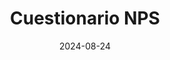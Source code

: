 ---
title: 'Cuestionario NPS'
description: ''
date: '2024-08-24'
url: '/es/plantilla/nps-representante'
aliases:
    - '/es/plantilla/net-promoter-score-nps-form'
category: 'marketing'
functions:
seo:
    title: 'Calculadora de NPS gratuita de SeaTable: encuestas conformes a la RGPD, plena soberanía de los datos'
    description: 'Calculadora intuitiva de puntuación NPS para su empresa: Analice automáticamente la opinión de sus clientes, totalmente personalizable, en la nube y en sus instalaciones - ¡pruebe ya la plantilla SeaTable!'
template: '895068666cae411b9da7'

type: pages
sections:
    - name: hero-5
      weight: 1
      title: 'Calculadora NPS gratuita de SeaTable'
      text: 'Evalúe fácilmente la satisfacción de sus clientes con nuestra plantilla Net Promoter Score, integrada en su sistema sin necesidad de recopilar datos mediante herramientas de encuesta externas. Sencillo, flexible y conforme a la RGPD.'
      classes:
          - bg-white
      template: 895068666cae411b9da7
      buttons:
          - label: Regístrese ahora gratuitamente y utilice la plantilla
            link: 'pages/registration'
            style: primary
    
    - name: "content-27"
      weight: 2
      title: 'Su calculadora NPS para un control total de los datos'
      subtitle: Intuitivo, flexible, sin complicaciones
      text: 
      items:
        - icon: 'star-full'
          headline: 'Central'
          text: 'Registre todos los datos en su propio sistema y conserve en todo momento el control sobre los datos de sus clientes.'
        - icon: 'palette'
          headline: 'Flexibilidad'
          text: 'Sólo tiene que personalizar la plantilla para adaptarla a sus necesidades, sin conocimientos informáticos ni costes adicionales.'
        - icon: 'bars'
          headline: 'Claramente dispuestos'
          text: 'Agrupe claramente a sus clientes en grupos de NPS para reconocer mejor las correlaciones.'
        - icon: 'lock'
          headline: 'Protección de datos'
          text: 'Con la solución en la nube de SeaTable, que cumple con el RGPD, usted mantiene el control sobre sus datos en todo momento.' 
        - icon: 'chart-simple'
          headline: 'Evaluación'
          text: 'Cree cuadros de mando en la aplicación universal para mostrar los resultados de su encuesta, sin necesidad de herramientas adicionales.'
        - icon: 'chart-line'
          headline: 'Aplicación universal'
          text: 'Utilice la aplicación universal como front-end de la encuesta NPS, con una página de encuesta personalizable en su diseño corporativo.' 

    - name: "customer-1"
      weight: 4
      title: "Empresas líderes de todo el mundo confían en SeaTable"
      subtitle: "¿Quién utiliza SeaTable?"
      marquee_rows: 2
      items: 
      - number: "100.000+"
        text: Descargas en el primer año de Docker Hub
      - number: "1.500+"
        text: "Usuarios diarios en SeaTable Cloud"
      - number: "4.6"
        text: "Valoración en Capterra"
      buttons:
        - link: "categories/customer-story"
          label: "SeaTable en uso - historias de éxito"
        

    - name: "content-12"
      weight: 5
      classes:
        - curved
        - [bg-gray-200, bg-seatable-blue]
      title: 'Integre las calculadoras NPS en sus sistemas con SeaTable'
      subtitle: 'Evalúe la satisfacción de los clientes con el Net Promoter Score'
      description: 'La base de datos AI No Code SeaTable ofrece todas las funciones que necesita para una calculadora NPS - y es tan sencilla como una hoja de cálculo.'
      items:
      - text: 'Datos actualizados: Todos los nuevos envíos de formularios son visibles inmediatamente en el backend y pueden procesarse de inmediato.'
      - text: 'Colaboración real: trabaje con sus datos en equipo, sin retrasos ni incoherencias.'
      - text: 'Simplemente escalable: Su ordenador NPS crece con sus necesidades, sin funciones adicionales complejas o costosas.'
      - text: 'Alto nivel de protección de datos: SeaTable está alojado exclusivamente en servidores de Alemania y cumple al 100% la RGPD.'
      image_position: [left]
      image: '/images/template_page_nps-rechner_01.jpg'
      image_alt: 'Calculadora NPS en SeaTable con una lista de ventajas para la actualización de datos, el trabajo en equipo, la escalabilidad y la protección de datos'

    - name: "content-25"
      weight: 10
      title: 'Utilice nuestra plantilla calculadora de NPS'
      subtitle: 'Registre fácilmente la satisfacción del cliente'
      items:
      - headline: 'Todos los resultados de un vistazo'
        text: 'Registre automáticamente los resultados de sus encuestas en la tabla "Valoración NPS" y agrupe a sus clientes en promotores, pasivos y detractores. Al enlazar con la tabla "Calcular NPS", podrá analizar en cualquier momento su Net Promoter Score actual.'
        image: '/images/template_page_nps-rechner_02.jpg'
        image_alt: 'La tabla de opiniones NPS de SeaTable muestra los resultados de las encuestas, los grupos de clientes y la puntuación Net Promoter Score de un vistazo.'
      - headline: 'Cree encuestas fácilmente'
        text: 'Cree un formulario de encuesta ampliable de forma flexible en la aplicación universal con su diseño corporativo. Añada más preguntas o campos de texto libre a la encuesta para obtener información adicional sobre la satisfacción del cliente.'
        image: '/images/template_page_nps-rechner_03.jpg'
        image_alt: 'SeaTable Universal App muestra un formulario de encuesta ampliable de forma flexible en el diseño corporativo con campos adicionales para la satisfacción del cliente.'
            
    - name: "content-6"
      weight: 12
      classes:
        - curved
        - bg-gray-100
      title: 'Cuadros de mando claros en la aplicación universal de la calculadora NPS'
      subtitle: 
      items:
      - text: 'Cree paneles atractivos para analizar e informar sobre su NPS. Además del valor global, puede visualizar los grupos individuales de NPS y su evolución. Esto le permite reconocer rápidamente los cambios en la distribución relativa y derivar medidas específicas para mejorar continuamente la satisfacción del cliente.'
      image: '/images/template_page_nps-rechner_04.jpg'
      image_alt: 'Cuadro de mandos SeaTable claro para el análisis de NPS con distribución gráfica y detalles sobre los grupos de NPS.'

    - name: "banner-3"
      weight: 15
      title: 'La alternativa perfecta a las herramientas de encuesta externas: la calculadora NPS de SeaTable.'
      buttons:
        - label: Utilice ahora la calculadora NPS
          link: pages/registration
          
    - name: "content-13"
      weight: 18
      class:
       - curved
       - bg-gray-100
      title: 'Calculadora NPS para cada aplicación'
      subtitle: 'En la nube o in situ'
      description: 'SeaTable es una moderna solución de base de datos AI No Code con Universal App Builder y ofrece todas las funciones que necesita para una herramienta de encuestas digital e integrada. Usted decide cómo utilizar SeaTable.'
      box-position: [right!]
      items:
      - headline: Cumple la RGPD
        text: 'SeaTable Cloud: La solución que cumple con el RGPD para empresas que quieren empezar rápidamente y sin su propia infraestructura de TI. Flexible, escalable y segura.'
      - headline: Soberanía de datos
        text: 'Servidor SeaTable: La solución para las empresas que desean mantener un control total sobre sus datos o tienen que cumplir estrictos requisitos de conformidad.'

    - name: "faq"
      weight: 20
      title: 'Preguntas frecuentes sobre la calculadora NPS de SeaTable'
      subtitle: 
      items:
      - q: "¿Puedo utilizar gratuitamente la plantilla NPS de SeaTable?"
        a: 'Sí, puede utilizar SeaTable y todas las plantillas de forma gratuita durante un periodo ilimitado de tiempo. Con una cuenta gratuita, dispondrá de todas las funciones necesarias para realizar incluso encuestas exhaustivas. Puede analizar su Net Promoter Score directamente en SeaTable y crear atractivos paneles de informes.'
      - q: "¿Cómo funciona una calculadora de puntuación NPS?"
        a: "En una encuesta NPS, sus clientes indican en una escala de 0-10 la probabilidad con la que recomendarían su empresa o producto a otras personas. En función de las respuestas, sus clientes se clasifican en Detractores (0-6), Pasivos (7-8) y Promotores (9-10). Su NPS actual resulta de la proporción relativa de promotores menos la proporción relativa de detractores y puede estar entre -100 y +100. Una buena plantilla de Net Promoter Score debe contener una calculadora de NPS integrada."
      - q: "¿Puedo personalizar la plantilla de Net Promoter Score?"
        a: 'Sí, puede personalizar cualquier plantilla SeaTable para adaptarla a sus necesidades. El formulario de encuesta de nuestra plantilla Calculadora de la puntuación neta del promotor ya incluye más preguntas sobre la satisfacción del cliente y puede ampliarse según sus necesidades, por ejemplo, para crear una encuesta exhaustiva a los clientes.'



---